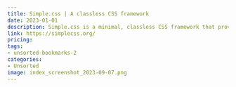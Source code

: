 ```yaml
---
title: Simple.css | A classless CSS framework
date: 2023-01-01
description: Simple.css is a minimal, classless CSS framework that provides a basic set of styles for common HTML elements. It's designed to be lightweight and easy to use.
link: https://simplecss.org/
pricing: 
tags: 
- unsorted-bookmarks-2 
categories: 
- Unsorted 
image: index_screenshot_2023-09-07.png
---
```

